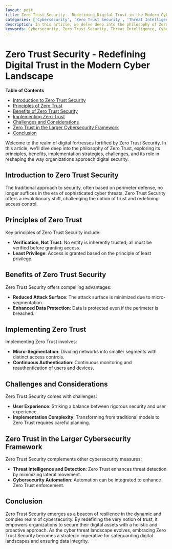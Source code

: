 ```yaml
---
layout: post
title: Zero Trust Security - Redefining Digital Trust in the Modern Cyber Landscape
categories: ['Cybersecurity', 'Zero Trust Security', 'Threat Intelligence', 'Cybersecurity Automation']
description: In this article, we delve deep into the philosophy of Zero Trust Security, uncovering its principles, benefits, and its role in reshaping the way organizations approach digital security.
keywords: Cybersecurity, Zero Trust Security, Threat Intelligence, Cybersecurity Automation
---
```

# Zero Trust Security - Redefining Digital Trust in the Modern Cyber Landscape

**Table of Contents**

- [Introduction to Zero Trust Security](#introduction-to-zero-trust-security)
- [Principles of Zero Trust](#principles-of-zero-trust)
- [Benefits of Zero Trust Security](#benefits-of-zero-trust-security)
- [Implementing Zero Trust](#implementing-zero-trust)
- [Challenges and Considerations](#challenges-and-considerations)
- [Zero Trust in the Larger Cybersecurity Framework](#zero-trust-in-the-larger-cybersecurity-framework)
- [Conclusion](#conclusion)

Welcome to the realm of digital fortresses fortified by Zero Trust Security. In this article, we'll dive deep into the philosophy of Zero Trust, exploring its principles, benefits, implementation strategies, challenges, and its role in reshaping the way organizations approach digital security.

## Introduction to Zero Trust Security

The traditional approach to security, often based on perimeter defense, no longer suffices in the era of sophisticated cyber threats. Zero Trust Security offers a revolutionary shift, challenging the notion of trust and redefining access control.

## Principles of Zero Trust

Key principles of Zero Trust Security include:

- **Verification, Not Trust**: No entity is inherently trusted; all must be verified before granting access.
- **Least Privilege**: Access is granted based on the principle of least privilege.

## Benefits of Zero Trust Security

Zero Trust Security offers compelling advantages:

- **Reduced Attack Surface**: The attack surface is minimized due to micro-segmentation.
- **Enhanced Data Protection**: Data is protected even if the perimeter is breached.

## Implementing Zero Trust

Implementing Zero Trust involves:

- **Micro-Segmentation**: Dividing networks into smaller segments with distinct access controls.
- **Continuous Authentication**: Continuous monitoring and reauthentication of users and devices.

## Challenges and Considerations

Zero Trust Security comes with challenges:

- **User Experience**: Striking a balance between rigorous security and user experience.
- **Implementation Complexity**: Transforming from traditional models to Zero Trust requires careful planning.

## Zero Trust in the Larger Cybersecurity Framework

Zero Trust Security complements other cybersecurity measures:

- **Threat Intelligence and Detection**: Zero Trust enhances threat detection by minimizing lateral movement.
- **Cybersecurity Automation**: Automation can be integrated to enhance Zero Trust enforcement.

## Conclusion

Zero Trust Security emerges as a beacon of resilience in the dynamic and complex realm of cybersecurity. By redefining the very notion of trust, it empowers organizations to secure their digital assets with a holistic and proactive approach. As the cyber threat landscape evolves, embracing Zero Trust Security becomes a strategic imperative for safeguarding digital landscapes and ensuring data integrity.
